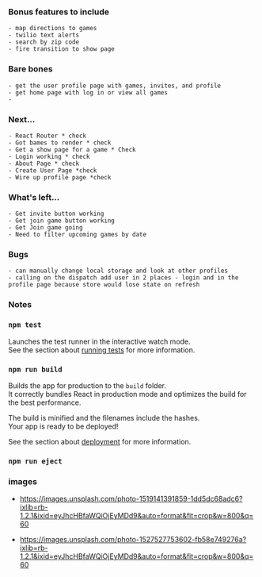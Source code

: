 ### Bonus features to include 
    - map directions to games
    - twilio text alerts
    - search by zip code
    - fire transition to show page

### Bare bones
    - get the user profile page with games, invites, and profile
    - get home page with log in or view all games
    - 

### Next...
    - React Router * check
    - Got bames to render * check
    - Get a show page for a game * Check
    - Login working * check
    - About Page * check
    - Create User Page *check
    - Wire up profile page *check

### What's left...
    - Get invite button working
    - Get join game button working
    - Get Join game going
    - Need to filter upcoming games by date
    

### Bugs 
    - can manually change local storage and look at other profiles
    - calling on the dispatch add user in 2 places - login and in the profile page because store would lose state on refresh
    

### Notes 
 

### `npm test`

Launches the test runner in the interactive watch mode.<br>
See the section about [running tests](https://facebook.github.io/create-react-app/docs/running-tests) for more information.

### `npm run build`

Builds the app for production to the `build` folder.<br>
It correctly bundles React in production mode and optimizes the build for the best performance.

The build is minified and the filenames include the hashes.<br>
Your app is ready to be deployed!

See the section about [deployment](https://facebook.github.io/create-react-app/docs/deployment) for more information.

### `npm run eject`

### images
- https://images.unsplash.com/photo-1519141391859-1dd5dc68adc6?ixlib=rb-1.2.1&ixid=eyJhcHBfaWQiOjEyMDd9&auto=format&fit=crop&w=800&q=60

- https://images.unsplash.com/photo-1527527753602-fb58e749276a?ixlib=rb-1.2.1&ixid=eyJhcHBfaWQiOjEyMDd9&auto=format&fit=crop&w=800&q=60